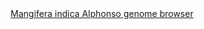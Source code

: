 <div id="Mangifera_indica_Alphonso_genome_browser" align="center">
  <a href="https://ink-blot.github.io/?sessionURL=blob:zZVrb7M2FID_yuRPm0QI1xDyLTdyh1ybpq9eRQYMuAE7wSYkqfrf52bNO02r1nbapRJCYI455_h5DE_giHKGKQENoMmqKZtAAiyh5QJm.xS5MEMMNCKYMiSBHEUoRyRAoPEEIsg4XM3HYmLC.Z41qtUQRpUYEZrhgMlMl.G.wmjBEyRCK5oMM3ihBJZMDmgmgjmswnSfUMJoFQYBYqyiVPeIxNsSitPt2fb6SrTNipTja9atKEIUFsoRFNViEqLTO4V8JHNs9fXdRNs_mKcZqXfVFd.cF5A6futyF6wfvXJ8aM_D6f1o2IsYXh5Rx0jtZoJryiDru3GR76vBRF_gEu2QvvRJnCnpcrZ7bHaXPVw_Fs3pcNZy.1Eznl465WR.eLBhucjO5nnjHh0_ae890RAGzxJIaVCIZQdBkqtWw5SUuiEZpl15uTIl27RF2znFoPHtuwR4DoOdiP72BPh5L9gAhg7FFZMEaB6iHDQqtqJYqm1rpmEZim2rz9ITKPL0H4aXQSJo4C0KMd.GlMuM5lxwiqNIl.OLqCfC6ZWdSPx.8BciO2JdbXrxR8vHaT3CzYGeu9PjnOZarzSX4WbxcBjW7lytHTiONx1dvN6mpdScjqq6pN9NcFPmPhYdfbj1iOYZ5CL0ZUjcv5KFhFAO.ct.lUCCcJyIGEuRQEBTKjiDPPZ_VqSfxKGayi8i6IgZ9nGK.XktUtISNHTNrBnqDzX0f0eFH7t3MZ_Xtbpq1_WtuhX4ufiEhFtG9kwW3cjHIPqTGZ.e.4VEqQ2zYOHjdnNAZ86I.X2V.yvPDTvDU8oGu5629PM7FtQdMwnMWl563bK_MSePl4faameq7I.ifH4Vb96Ikd.1OcIcQ8Lf1EG1bEv7C4FeNTH.F01ewKZ_W5S3Zn8hVXS.ht0z9ggfG9FiPY793ap5Ok7ie79ATad7KNqWTZ0V7Y6iJDRbVtvdDbw8bc3Cej.aqZ9S5c2V_LwsqqHUrPdtMf9DW2QfZh_Q4jXsC_GPMgdeiE.s3dqwl8b9quuVxTCdwYdFtrvv5K5HmrrmjZlx3JwOw7vOyD0VcccmJw91VwdHdPQe_9va3ED_dnv7maQ4Jhm6on7lVnv._vwr">Mangifera indica Alphonso genome browser</a>
</div>
